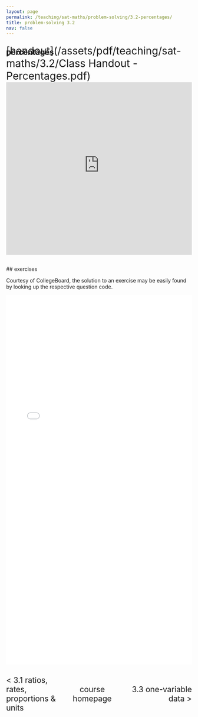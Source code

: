 ```yaml
---
layout: page
permalink: /teaching/sat-maths/problem-solving/3.2-percentages/
title: problem-solving 3.2
nav: false
---
```


## percentages

<div style="margin-top: -50px;"></div>
<span style="float:right; font-size: 2em;">  [handout](/assets/pdf/teaching/sat-maths/3.2/Class Handout - Percentages.pdf)</span> 
<br> 
<div style="margin-top: 30px;"></div>
<iframe 
    class="rounded z-depth-1" 
    zoomable="true" 
    style="width: 100%; height: 350pt;" 
    src="https://www.youtube-nocookie.com/embed/XN2JzUVp7zA?si=UGHYFRrkDgcAoiI8" 
    title="YouTube video player" 
    frameborder="0" 
    allow="accelerometer; autoplay; clipboard-write; encrypted-media; gyroscope; picture-in-picture; web-share" 
    referrerpolicy="strict-origin-when-cross-origin" 
    allowfullscreen>
</iframe>


<div style="margin-top: 30px;"></div>
## exercises 

Courtesy of CollegeBoard, the solution to an exercise may be easily found by looking up the respective question code.

<center>
<iframe src="/assets/pdf/teaching/sat-maths/3.2/Exercises - Percentages.pdf" width="100%" height="1000" style="border: none;">
  <p>Your browser does not support iframes.</p>
</iframe>
</center>

<div style="margin-top: 30px;"></div>
<div style="display: flex; justify-content: space-between; align-items: center;">
  <a href="/teaching/sat-maths/problem-solving/3.1-ratios-rates-proportions-units/" style="font-size: 1.5em; text-decoration: none;"> < 3.1 ratios, rates, <br> proportions & units </a>
  <a href="/teaching/sat-maths/" style="font-size: 1.5em; text-decoration: none; text-align: center;"> course homepage </a>
  <a href="/teaching/sat-maths/problem-solving/3.3-one-variable-data/" style="font-size: 1.5em; text-decoration: none; text-align: right;"> 3.3 one-variable data > </a>
</div>


